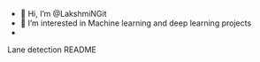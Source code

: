 - 👋 Hi, I’m @LakshmiNGit
- 👀 I’m interested in Machine learning and deep learning projects
- 

<!---
LakshmiNGit/LakshmiNGit is a ✨ special ✨ repository because its `README.md` (this file) appears on your GitHub profile.
You can click the Preview link to take a look at your changes.
--->
Lane detection README


